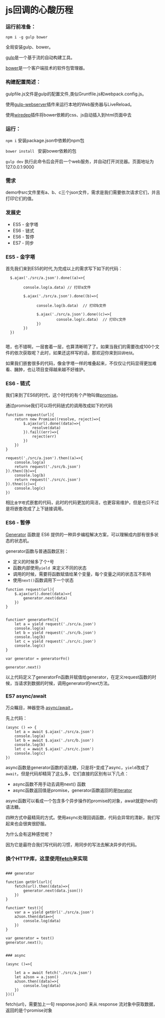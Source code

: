 # js回调的心酸历程

### 运行前准备：
`npm i -g gulp bower` 
   
全局安装gulp、bower。

[gulp](http://www.gulpjs.com.cn/)是一个基于流的自动构建工具。

[bower](https://bower.io/)是一个客户端技术的软件包管理器。

### 构建配置简述：
    
gulpfile.js文件是gulp的配置文件,类似Gruntfile.js和webpack.config.js。

使用[gulp-webserver](https://www.npmjs.com/package/gulp-webserver)插件来运行本地的Web服务器与LiveReload。

使用[wiredep](https://www.npmjs.com/package/wiredep)插件将bower依赖的css、js自动插入到html页面中去

### 运行：

`npm i` 安装package.json中依赖的npm包
    
`bower install ` 安装bower依赖的包

`gulp dev` 执行此命令后会开启一个web服务，并自动打开浏览器。页面地址为 127.0.0.1:9000


### 需求
demo中src文件里有a、b、c三个json文件，需求是我们需要依次请求它们，并且打印它们的值。



### 发展史
+ ES5 - 金字塔
+ ES6 - 链式
+ ES6 - 暂停
+ ES7 - 同步

### ES5 - 金字塔

首先我们来到ES5的时代,为完成以上的需求写下如下的代码：
```
  $.ajax('./src/a.json').done((a)=>{

        console.log(a.data) // 打印a文件

        $.ajax('./src/a.json').done((b)=>{

              console.log(b.data)  // 打印b文件

              $.ajax('./src/a.json').done((c)=>{
                       console.log(c.data)  // 打印c文件
              })
        })
  })
  
```
嗯，也不错啊，一层套着一层，也算清晰明了了。如果当我们的需要改成100个文件的依次获取呢？此时，如果还这样写的话，那欢迎你来到`回调地狱`。

如果我们嵌套很多的代码，像金字塔一样的堆叠起来，不仅仅让代码显得更加难看、臃肿，也让项目变得越来越不好维护。

### ES6 - 链式

我们来到了ES6的时代，这个时代的有个产物叫做[promise](https://developer.mozilla.org/zh-CN/docs/Web/JavaScript/Reference/Global_Objects/Promise)。

通过promise我们可以将代码链式的调用改成如下的代码
```
function request(url){
	return new Promise((resolve, reject)=>{
		$.ajax(url).done((data)=>{
			resolve(data)
		}).fail((err)=>{
			reject(err)
		})
	})
}

request('./src/a.json').then((a)=>{
	console.log(a)
	return request('./src/b.json')
}).then((b)=>{
	console.log(b)
	return request('./src/c.json')
}).thne((c)=>{
	console.log(c)
})

```

相比`金字塔`式嵌套的代码，此时的代码更加的简洁，也更容易维护，但是也只不过是将嵌套改成了上下链接调用。

### ES6 - 暂停

[Generator](http://es6.ruanyifeng.com/#docs/generator) 函数是 ES6 提供的一种异步编程解决方案，可以理解成内部有很多状态的状态机。

generator函数与普通函数区别：
+ 定义的时候多了个`*`号
+ 函数内部使用`yield `来定义不同的状态
+ 调用的时候，需要将函数赋值给某个变量，每个变量之间的状态互不影响
+ 使用`next()`函数调用下一个状态

```
function request(url){
	$.ajax(url).done((data)=>{
		generator.next(data)
	})
}


function* generatorFn(){
	let a = yield request('./src/a.json')
	console.log(a)
	let b = yield request('./src/b.json')
	console.log(b)
	let c = yield request('./src/c.json')
	console.log(c)
}

var generator = generatorFn()

generator.next()
```

以上代码定义了generatorFn函数并赋值给generator，在定义request函数的时候，当请求到数据的时候，调用generator的next方法。


### ES7 async/await 

万众瞩目，神器登场 [async/await ](http://es6.ruanyifeng.com/#docs/async)。

先上代码：

```
(async () => {
	let a = await $.ajax('./src/a.json')
	console.log(a)
	let b = await $.ajax('./src/b.json')
	console.log(b)
	let c = await $.ajax('./src/c.json')
	console.log(c)
})

```

async函数是generator函数的语法糖，只是将`*`变成了async，`yield`改成了`await`，但是代码却精简了这么多，它们直接的区别有以下几点：
+ async函数不用手动去调用next() 函数
+ async函数返回值是promise，generator函数返回的是[Iterator](http://es6.ruanyifeng.com/#docs/iterator)

async函数可以看成一个包含多个异步操作的promise的对象，await就是then的语法糖。


四种方式中最精简的方式。使用async处理回调函数，代码会异常的清新，我们写起来也会很爽很舒服。

为什么会有这种感觉呢？

因为它是最符合我们写代码的习惯，用同步的写法去解决异步的代码。



### 换个HTTP库，这里使用[fetch](https://developer.mozilla.org/zh-CN/docs/Web/API/Fetch_API)来实现

``` 

### generator

function getUrl(url){
	fetch(url).then((data)=>{
		generator.next(data.json())
	})	
}

function* test(){
	var a = yield getUrl('./src/a.json')
	aJson.then(data=>{
		console.log(data)
	})
}

var generator = test()
generator.next();


### async

(async ()=>{
	
	let a = await fetch('./src/a.json')
	let aJson = a.json()
	aJson.then((data)=>{
		console.log(data)
	})
})()

```

fetch(url)，需要加上一句 response.json() 来从 response 流对象中获取数据，返回的是个promise对象